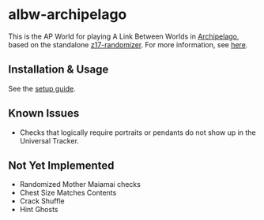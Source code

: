 # albw-archipelago

This is the AP World for playing A Link Between Worlds in [Archipelago](https://archipelago.gg/), based on the standalone [z17-randomizer](https://github.com/rickfay/z17-randomizer/). For more information, see [here](<https://github.com/randomsalience/albw-archipelago/blob/main/docs/en_A Link Between Worlds.md>).

## Installation & Usage

See the [setup guide](https://github.com/randomsalience/albw-archipelago/blob/main/docs/setup_en.md).

## Known Issues

- Checks that logically require portraits or pendants do not show up in the Universal Tracker.

## Not Yet Implemented

- Randomized Mother Maiamai checks
- Chest Size Matches Contents
- Crack Shuffle
- Hint Ghosts